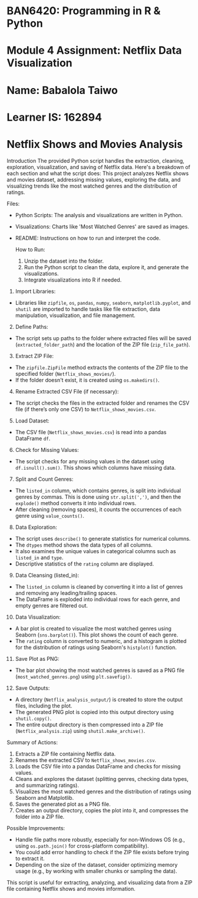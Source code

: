 
# BAN6420: Programming in R & Python
# Module 4 Assignment: Netflix Data Visualization

# Name: Babalola Taiwo
# Learner IS: 162894

# Netflix Shows and Movies Analysis


Introduction
  The provided Python script handles the extraction, cleaning, exploration, visualization, and saving of Netflix data. Here's a breakdown of each section and what the script does:
  This project analyzes Netflix shows and movies dataset, addressing missing values, exploring the data, and visualizing trends like the most watched genres and the distribution of ratings.

 Files:
  - Python Scripts: The analysis and visualizations are written in Python.
  - Visualizations: Charts like 'Most Watched Genres' are saved as images.
  - README: Instructions on how to run and interpret the code.

    How to Run:
    1. Unzip the dataset into the folder.
    2. Run the Python script to clean the data, explore it, and generate the visualizations.
    3. Integrate visualizations into R if needed.
 1. Import Libraries:
   - Libraries like `zipfile`, `os`, `pandas`, `numpy`, `seaborn`, `matplotlib.pyplot`, and `shutil` are imported to handle tasks like file extraction, data manipulation, visualization, and file management.

 2. Define Paths:
   - The script sets up paths to the folder where extracted files will be saved (`extracted_folder_path`) and the location of the ZIP file (`zip_file_path`).

 3. Extract ZIP File:
   - The `zipfile.ZipFile` method extracts the contents of the ZIP file to the specified folder (`Netflix_shows_movies/`). 
   - If the folder doesn't exist, it is created using `os.makedirs()`.

 4. Rename Extracted CSV File (if necessary):
   - The script checks the files in the extracted folder and renames the CSV file (if there’s only one CSV) to `Netflix_shows_movies.csv`.

 5. Load Dataset:
   - The CSV file (`Netflix_shows_movies.csv`) is read into a pandas DataFrame `df`. 

 6. Check for Missing Values:
   - The script checks for any missing values in the dataset using `df.isnull().sum()`. This shows which columns have missing data.

 7. Split and Count Genres:
   - The `listed_in` column, which contains genres, is split into individual genres by commas. This is done using `str.split(',')`, and then the `explode()` method converts it into individual rows. 
   - After cleaning (removing spaces), it counts the occurrences of each genre using `value_counts()`.

 8. Data Exploration:
   - The script uses `describe()` to generate statistics for numerical columns.
   - The `dtypes` method shows the data types of all columns.
   - It also examines the unique values in categorical columns such as `listed_in` and `type`.
   - Descriptive statistics of the `rating` column are displayed.

 9. Data Cleansing (listed_in):
   - The `listed_in` column is cleaned by converting it into a list of genres and removing any leading/trailing spaces.
   - The DataFrame is exploded into individual rows for each genre, and empty genres are filtered out.

 10. Data Visualization:
   - A bar plot is created to visualize the most watched genres using Seaborn (`sns.barplot()`). This plot shows the count of each genre.
   - The `rating` column is converted to numeric, and a histogram is plotted for the distribution of ratings using Seaborn's `histplot()` function.

 11. Save Plot as PNG:
   - The bar plot showing the most watched genres is saved as a PNG file (`most_watched_genres.png`) using `plt.savefig()`.

 12. Save Outputs:
   - A directory (`Netflix_analysis_output/`) is created to store the output files, including the plot.
   - The generated PNG plot is copied into this output directory using `shutil.copy()`.
   - The entire output directory is then compressed into a ZIP file (`Netflix_analysis.zip`) using `shutil.make_archive()`.

 Summary of Actions:
1. Extracts a ZIP file containing Netflix data.
2. Renames the extracted CSV to `Netflix_shows_movies.csv`.
3. Loads the CSV file into a pandas DataFrame and checks for missing values.
4. Cleans and explores the dataset (splitting genres, checking data types, and summarizing ratings).
5. Visualizes the most watched genres and the distribution of ratings using Seaborn and Matplotlib.
6. Saves the generated plot as a PNG file.
7. Creates an output directory, copies the plot into it, and compresses the folder into a ZIP file.

 Possible Improvements:
- Handle file paths more robustly, especially for non-Windows OS (e.g., using `os.path.join()` for cross-platform compatibility).
- You could add error handling to check if the ZIP file exists before trying to extract it.
- Depending on the size of the dataset, consider optimizing memory usage (e.g., by working with smaller chunks or sampling the data). 

This script is useful for extracting, analyzing, and visualizing data from a ZIP file containing Netflix shows and movies information.
